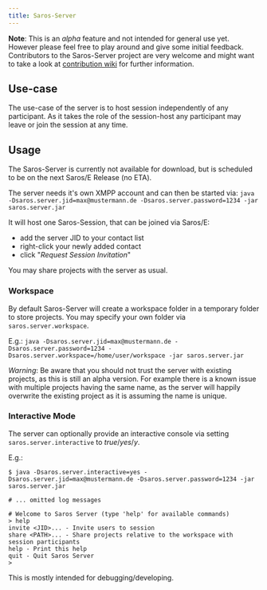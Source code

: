 ```yaml
---
title: Saros-Server
---
```


**Note**: This is an *alpha* feature and not intended for general use yet. However please feel free to play around and give some initial feedback. Contributors to the Saros-Server project are very welcome and might want to take a look at [contribution wiki](../contribute/saros-server.md) for further information.

## Use-case

The use-case of the server is to host session independently of any participant. As it takes the role of the session-host any participant may leave or join the session at any time.

## Usage

The Saros-Server is currently not available for download, but is scheduled to be on the next Saros/E Release (no ETA).

The server needs it's own XMPP account and can then be started via:
`java -Dsaros.server.jid=max@mustermann.de -Dsaros.server.password=1234 -jar saros.server.jar`

It will host one Saros-Session, that can be joined via Saros/E:
- add the server JID to your contact list
- right-click your newly added contact
- click "*Request Session Invitation*"

You may share projects with the server as usual.

### Workspace

By default Saros-Server will create a workspace folder in a temporary folder to store projects.
You may specify your own folder via `saros.server.workspace`.

E.g.: `java -Dsaros.server.jid=max@mustermann.de -Dsaros.server.password=1234 -Dsaros.server.workspace=/home/user/workspace -jar saros.server.jar`

*Warning*: Be aware that you should not trust the server with existing projects, as this is still an alpha version. For example there is a known issue with multiple projects having the same name, as the server will happily overwrite the existing project as it is assuming the name is unique.

### Interactive Mode

The server can optionally provide an interactive console via setting `saros.server.interactive` to *true*/*yes*/*y*.

E.g.:
```
$ java -Dsaros.server.interactive=yes -Dsaros.server.jid=max@mustermann.de -Dsaros.server.password=1234 -jar saros.server.jar

# ... omitted log messages

# Welcome to Saros Server (type 'help' for available commands)
> help
invite <JID>... - Invite users to session
share <PATH>... - Share projects relative to the workspace with session participants
help - Print this help
quit - Quit Saros Server
> 
```

This is mostly intended for debugging/developing.
